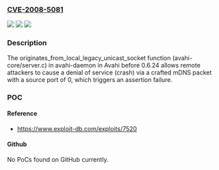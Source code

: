 ### [CVE-2008-5081](https://cve.mitre.org/cgi-bin/cvename.cgi?name=CVE-2008-5081)
![](https://img.shields.io/static/v1?label=Product&message=n%2Fa&color=blue)
![](https://img.shields.io/static/v1?label=Version&message=n%2Fa&color=blue)
![](https://img.shields.io/static/v1?label=Vulnerability&message=n%2Fa&color=brighgreen)

### Description

The originates_from_local_legacy_unicast_socket function (avahi-core/server.c) in avahi-daemon in Avahi before 0.6.24 allows remote attackers to cause a denial of service (crash) via a crafted mDNS packet with a source port of 0, which triggers an assertion failure.

### POC

#### Reference
- https://www.exploit-db.com/exploits/7520

#### Github
No PoCs found on GitHub currently.


